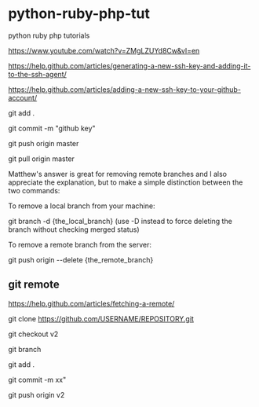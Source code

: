 # python-ruby-php-tut
python ruby php tutorials 

https://www.youtube.com/watch?v=ZMgLZUYd8Cw&vl=en

https://help.github.com/articles/generating-a-new-ssh-key-and-adding-it-to-the-ssh-agent/

https://help.github.com/articles/adding-a-new-ssh-key-to-your-github-account/


git add .

git commit -m "github key"

git push origin master

git pull origin master


Matthew's answer is great for removing remote branches and I also appreciate the explanation, but to make a simple distinction between the two commands:

To remove a local branch from your machine:

git branch -d {the_local_branch} (use -D instead to force deleting the branch without checking merged status)

To remove a remote branch from the server:

git push origin --delete {the_remote_branch}


## git remote 

https://help.github.com/articles/fetching-a-remote/

git clone https://github.com/USERNAME/REPOSITORY.git





git checkout v2

git branch

git add .

git commit -m xx"

git push origin v2

